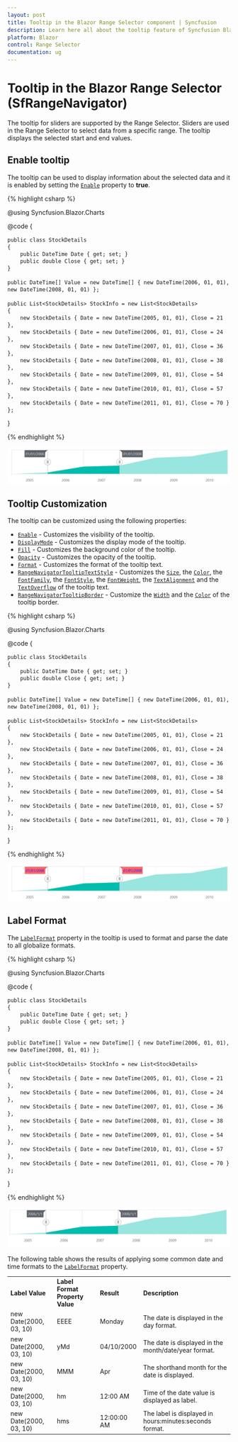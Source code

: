 ```yaml
---
layout: post
title: Tooltip in the Blazor Range Selector component | Syncfusion 
description: Learn here all about the tooltip feature of Syncfusion Blazor Range Selector (SfRangeNavigator) component and more.
platform: Blazor
control: Range Selector
documentation: ug
---
```


# Tooltip in the Blazor Range Selector (SfRangeNavigator)

<!-- markdownlint-disable MD036 -->

The tooltip for sliders are supported by the Range Selector. Sliders are used in the Range Selector to select data from a specific range. The tooltip displays the selected start and end values.

<!-- markdownlint-disable MD013 -->

## Enable tooltip

The tooltip can be used to display information about the selected data and it is enabled by setting the [`Enable`](https://help.syncfusion.com/cr/blazor/Syncfusion.Blazor.Charts.RangeNavigatorRangeTooltipSettings.html#Syncfusion_Blazor_Charts_RangeNavigatorRangeTooltipSettings_Enable) property to **true**.

{% highlight csharp %}

@using Syncfusion.Blazor.Charts

<SfRangeNavigator Value="@Value" ValueType="RangeValueType.DateTime">
    <RangeNavigatorRangeTooltipSettings Enable="true" DisplayMode="TooltipDisplayMode.Always">
    </RangeNavigatorRangeTooltipSettings>
    <RangeNavigatorSeriesCollection>
        <RangeNavigatorSeries DataSource="@StockInfo" XName="Date" Type="RangeNavigatorType.Area" YName="Close">
        </RangeNavigatorSeries>
    </RangeNavigatorSeriesCollection>
</SfRangeNavigator>

@code {

    public class StockDetails
    {
        public DateTime Date { get; set; }
        public double Close { get; set; }
    }

    public DateTime[] Value = new DateTime[] { new DateTime(2006, 01, 01), new DateTime(2008, 01, 01) };

    public List<StockDetails> StockInfo = new List<StockDetails>
    {
        new StockDetails { Date = new DateTime(2005, 01, 01), Close = 21 },
        new StockDetails { Date = new DateTime(2006, 01, 01), Close = 24 },
        new StockDetails { Date = new DateTime(2007, 01, 01), Close = 36 },
        new StockDetails { Date = new DateTime(2008, 01, 01), Close = 38 },
        new StockDetails { Date = new DateTime(2009, 01, 01), Close = 54 },
        new StockDetails { Date = new DateTime(2010, 01, 01), Close = 57 },
        new StockDetails { Date = new DateTime(2011, 01, 01), Close = 70 }
    };
}

{% endhighlight %}

![Enable tooltip](images/tooltip/tooltip.png)

## Tooltip Customization

The tooltip can be customized using the following properties:

* [`Enable`](https://help.syncfusion.com/cr/blazor/Syncfusion.Blazor.Charts.RangeNavigatorRangeTooltipSettings.html#Syncfusion_Blazor_Charts_RangeNavigatorRangeTooltipSettings_Enable) - Customizes the visibility of the tooltip.
* [`DisplayMode`](https://help.syncfusion.com/cr/blazor/Syncfusion.Blazor.Charts.RangeNavigatorRangeTooltipSettings.html#Syncfusion_Blazor_Charts_RangeNavigatorRangeTooltipSettings_DisplayMode) - Customizes the display mode of the tooltip.
* [`Fill`](https://help.syncfusion.com/cr/blazor/Syncfusion.Blazor.Charts.RangeNavigatorRangeTooltipSettings.html#Syncfusion_Blazor_Charts_RangeNavigatorRangeTooltipSettings_Fill) - Customizes the background color of the tooltip.
* [`Opacity`](https://help.syncfusion.com/cr/blazor/Syncfusion.Blazor.Charts.RangeNavigatorRangeTooltipSettings.html#Syncfusion_Blazor_Charts_RangeNavigatorRangeTooltipSettings_Opacity) - Customizes the opacity of the tooltip.
* [`Format`](https://help.syncfusion.com/cr/blazor/Syncfusion.Blazor.Charts.RangeNavigatorRangeTooltipSettings.html#Syncfusion_Blazor_Charts_RangeNavigatorRangeTooltipSettings_Format) - Customizes the format of the tooltip text.
* [`RangeNavigatorTooltipTextStyle`](https://help.syncfusion.com/cr/blazor/Syncfusion.Blazor.Charts.RangeNavigatorTooltipTextStyle.html) - Customizes the [`Size`](https://help.syncfusion.com/cr/blazor/Syncfusion.Blazor.Charts.RangeNavigatorTooltipTextStyle.html#Syncfusion_Blazor_Charts_RangeNavigatorTooltipTextStyle_Size), the [`Color`](https://help.syncfusion.com/cr/blazor/Syncfusion.Blazor.Charts.ChartCommonFont.html#Syncfusion_Blazor_Charts_ChartCommonFont_Color), the [`FontFamily`](https://help.syncfusion.com/cr/blazor/Syncfusion.Blazor.Charts.ChartCommonFont.html#Syncfusion_Blazor_Charts_ChartCommonFont_FontFamily), the [`FontStyle`](https://help.syncfusion.com/cr/blazor/Syncfusion.Blazor.Charts.ChartCommonFont.html#Syncfusion_Blazor_Charts_ChartCommonFont_FontStyle), the [`FontWeight`](https://help.syncfusion.com/cr/blazor/Syncfusion.Blazor.Charts.ChartCommonFont.html#Syncfusion_Blazor_Charts_ChartCommonFont_FontWeight), the [`TextAlignment`](https://help.syncfusion.com/cr/blazor/Syncfusion.Blazor.Charts.ChartCommonFont.html#Syncfusion_Blazor_Charts_ChartCommonFont_TextAlignment) and the [`TextOverflow`](https://help.syncfusion.com/cr/blazor/Syncfusion.Blazor.Charts.ChartCommonFont.html#Syncfusion_Blazor_Charts_ChartCommonFont_TextOverflow) of the tooltip text.
* [`RangeNavigatorTooltipBorder`](https://help.syncfusion.com/cr/blazor/Syncfusion.Blazor.Charts.RangeNavigatorTooltipBorder.html) - Customize the [`Width`](https://help.syncfusion.com/cr/blazor/Syncfusion.Blazor.Charts.ChartCommonBorder.html#Syncfusion_Blazor_Charts_ChartCommonBorder_Width) and the [`Color`](https://help.syncfusion.com/cr/blazor/Syncfusion.Blazor.Charts.ChartCommonBorder.html#Syncfusion_Blazor_Charts_ChartCommonBorder_Color) of the tooltip border.

{% highlight csharp %}

@using Syncfusion.Blazor.Charts

<SfRangeNavigator Value="@Value" ValueType="RangeValueType.DateTime">
    <RangeNavigatorRangeTooltipSettings Enable="true" Fill="red" Opacity="0.6" DisplayMode="TooltipDisplayMode.Always">
        <RangeNavigatorTooltipTextStyle Color="blue" Size="12px" FontStyle="italic"></RangeNavigatorTooltipTextStyle>
    </RangeNavigatorRangeTooltipSettings>
    <RangeNavigatorSeriesCollection>
        <RangeNavigatorSeries DataSource="@StockInfo" XName="Date" Type="RangeNavigatorType.Area" YName="Close">
        </RangeNavigatorSeries>
    </RangeNavigatorSeriesCollection>
</SfRangeNavigator>

@code {

    public class StockDetails
    {
        public DateTime Date { get; set; }
        public double Close { get; set; }
    }

    public DateTime[] Value = new DateTime[] { new DateTime(2006, 01, 01), new DateTime(2008, 01, 01) };

    public List<StockDetails> StockInfo = new List<StockDetails>
    {
        new StockDetails { Date = new DateTime(2005, 01, 01), Close = 21 },
        new StockDetails { Date = new DateTime(2006, 01, 01), Close = 24 },
        new StockDetails { Date = new DateTime(2007, 01, 01), Close = 36 },
        new StockDetails { Date = new DateTime(2008, 01, 01), Close = 38 },
        new StockDetails { Date = new DateTime(2009, 01, 01), Close = 54 },
        new StockDetails { Date = new DateTime(2010, 01, 01), Close = 57 },
        new StockDetails { Date = new DateTime(2011, 01, 01), Close = 70 }
    };
}

{% endhighlight %}

![Tooltip Customization](images/tooltip/tooltip-custom.png)

## Label Format

The [`LabelFormat`](https://help.syncfusion.com/cr/blazor/Syncfusion.Blazor.Charts.SfRangeNavigator.html#Syncfusion_Blazor_Charts_SfRangeNavigator_LabelFormat) property in the tooltip is used to format and parse the date to all globalize formats.

{% highlight csharp %}

@using Syncfusion.Blazor.Charts

<SfRangeNavigator Value="@Value" ValueType="RangeValueType.DateTime">
    <RangeNavigatorRangeTooltipSettings Enable="true" DisplayMode="TooltipDisplayMode.Always" Format="y/M/d">
    </RangeNavigatorRangeTooltipSettings>
    <RangeNavigatorSeriesCollection>
        <RangeNavigatorSeries DataSource="@StockInfo" XName="Date" Type="RangeNavigatorType.Area" YName="Close">
        </RangeNavigatorSeries>
    </RangeNavigatorSeriesCollection>
</SfRangeNavigator>

@code {

    public class StockDetails
    {
        public DateTime Date { get; set; }
        public double Close { get; set; }
    }

    public DateTime[] Value = new DateTime[] { new DateTime(2006, 01, 01), new DateTime(2008, 01, 01) };

    public List<StockDetails> StockInfo = new List<StockDetails>
    {
        new StockDetails { Date = new DateTime(2005, 01, 01), Close = 21 },
        new StockDetails { Date = new DateTime(2006, 01, 01), Close = 24 },
        new StockDetails { Date = new DateTime(2007, 01, 01), Close = 36 },
        new StockDetails { Date = new DateTime(2008, 01, 01), Close = 38 },
        new StockDetails { Date = new DateTime(2009, 01, 01), Close = 54 },
        new StockDetails { Date = new DateTime(2010, 01, 01), Close = 57 },
        new StockDetails { Date = new DateTime(2011, 01, 01), Close = 70 }
    };
}

{% endhighlight %}

![Label Format](images/tooltip/tooltip-format.png)

The following table shows the results of applying some common date and time formats to the [`LabelFormat`](https://help.syncfusion.com/cr/blazor/Syncfusion.Blazor.Charts.SfRangeNavigator.html#Syncfusion_Blazor_Charts_SfRangeNavigator_LabelFormat) property.

<!-- markdownlint-disable MD033 -->
<table>
<tr>
<td><b>Label Value</b></td>
<td><b>Label Format Property Value</b></td>
<td><b>Result </b></td>
<td><b>Description </b></td>
</tr>
<tr>
<td>new Date(2000, 03, 10)</td>
<td>EEEE</td>
<td>Monday</td>
<td>The date is displayed in the day format.</td>
</tr>
<tr>
<td>new Date(2000, 03, 10)</td>
<td>yMd</td>
<td>04/10/2000</td>
<td>The date is displayed in the month/date/year format.</td>
</tr>
<tr>
<td>new Date(2000, 03, 10)</td>
<td> MMM </td>
<td>Apr</td>
<td>The shorthand month for the date is displayed.</td>
</tr>
<tr>
<td>new Date(2000, 03, 10)</td>
<td>hm</td>
<td>12:00 AM</td>
<td>Time of the date value is displayed as label.</td>
</tr>
<tr>
<td>new Date(2000, 03, 10)</td>
<td>hms</td>
<td>12:00:00 AM</td>
<td>The label is displayed in hours:minutes:seconds format.</td>
</tr>
</table>